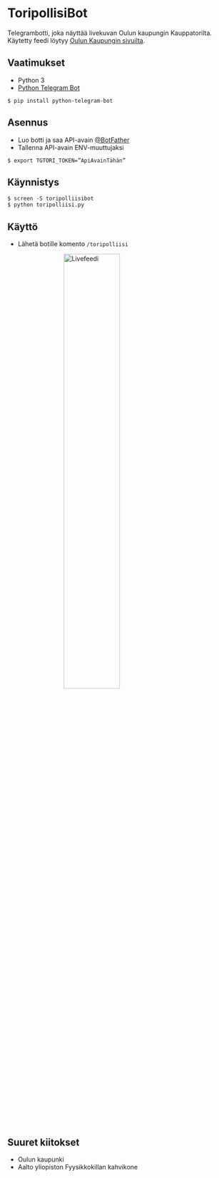 # ToripollisiBot

Telegrambotti, joka näyttää livekuvan Oulun kaupungin Kauppatorilta. Käytetty feedi löytyy [Oulun Kaupungin sivuilta](https://www.ouka.fi/oulu/oulu-tietoa/nettikamerat).

## Vaatimukset
* Python 3
* [Python Telegram Bot](https://github.com/python-telegram-bot/python-telegram-bot)
```
$ pip install python-telegram-bot
```

## Asennus
* Luo botti ja saa API-avain [@BotFather](http://t.me/BotFather)
* Tallenna API-avain ENV-muuttujaksi
```
$ export TGTORI_TOKEN=”ApiAvainTähän”
```

## Käynnistys
```
$ screen -S toripolliisibot
$ python toripolliisi.py
```

## Käyttö
* Lähetä botille komento ```/toripolliisi```

<img src="http://www.oulunkaupunki.fi/_private/kamera/picture1.jpg" alt="Livefeedi" width="50%" height="50%" style="
  display: block;
  margin-left: auto;
  margin-right: auto;
  width: 50%; "/>

## Suuret kiitokset
* Oulun kaupunki
* Aalto yliopiston Fyysikkokillan kahvikone
